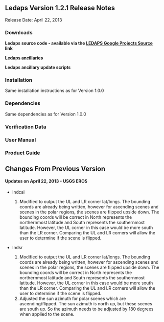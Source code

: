 ## Ledaps Version 1.2.1 Release Notes ##
Release Date: April 22, 2013

### Downloads ###

**Ledaps source code - available via the [LEDAPS Google Projects Source](http://code.google.com/p/ledaps/source/checkout) link**

**[Ledaps ancillaries](http://landsat.usgs.gov/espa/files/ledaps_anc_1980-2012.tar.gz)**

**Ledaps ancillary update scripts**


### Installation ###
Same installation instructions as for Version 1.0.0

### Dependencies ###
Same dependencies as for Version 1.0.0

### Verification Data ###

### User Manual ###

### Product Guide ###

## Changes From Previous Version ##
#### Updates on April 22, 2013 - USGS EROS ####
  * lndcal
    1. Modified to output the UL and LR corner lat/longs.  The bounding coords are already being written, however for ascending scenes and scenes in the polar regions, the scenes are flipped upside down.  The bounding coords will be correct in North represents the northernmost latitude and South represents the southernmost latitude.  However, the UL corner in this case would be more south than the LR corner.  Comparing the UL and LR corners will allow the user to determine if the scene is flipped.

  * lndsr
    1. Modified to output the UL and LR corner lat/longs.  The bounding coords are already being written, however for ascending scenes and scenes in the polar regions, the scenes are flipped upside down.  The bounding coords will be correct in North represents the northernmost latitude and South represents the southernmost latitude.  However, the UL corner in this case would be more south than the LR corner. Comparing the UL and LR corners will allow the user to determine if the scene is flipped.
    1. Adjusted the sun azimuth for polar scenes which are ascending/flipped.  The sun azimuth is north up, but these scenes are south up.  So the azimuth needs to be adjusted by 180 degrees when applied to the scene.